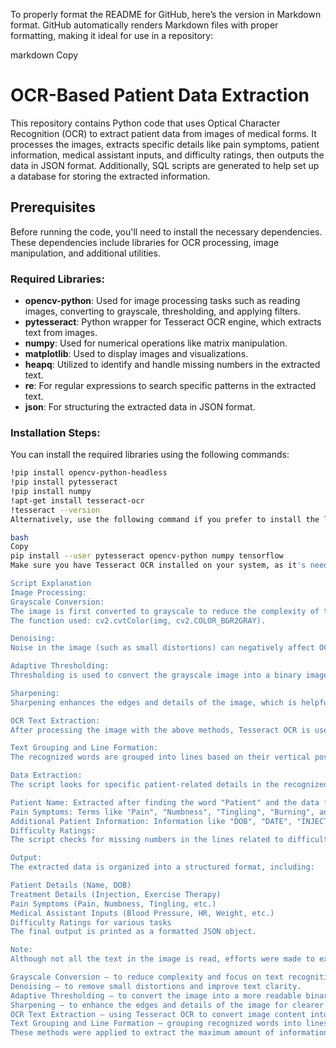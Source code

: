 To properly format the README for GitHub, here’s the version in Markdown format. GitHub automatically renders Markdown files with proper formatting, making it ideal for use in a repository:

markdown
Copy
# OCR-Based Patient Data Extraction

This repository contains Python code that uses Optical Character Recognition (OCR) to extract patient data from images of medical forms. It processes the images, extracts specific details like pain symptoms, patient information, medical assistant inputs, and difficulty ratings, then outputs the data in JSON format. Additionally, SQL scripts are generated to help set up a database for storing the extracted information.

## Prerequisites

Before running the code, you'll need to install the necessary dependencies. These dependencies include libraries for OCR processing, image manipulation, and additional utilities.

### Required Libraries:
- **opencv-python**: Used for image processing tasks such as reading images, converting to grayscale, thresholding, and applying filters.
- **pytesseract**: Python wrapper for Tesseract OCR engine, which extracts text from images.
- **numpy**: Used for numerical operations like matrix manipulation.
- **matplotlib**: Used to display images and visualizations.
- **heapq**: Utilized to identify and handle missing numbers in the extracted text.
- **re**: For regular expressions to search specific patterns in the extracted text.
- **json**: For structuring the extracted data in JSON format.

### Installation Steps:
You can install the required libraries using the following commands:

```bash
!pip install opencv-python-headless
!pip install pytesseract
!pip install numpy
!apt-get install tesseract-ocr
!tesseract --version
Alternatively, use the following command if you prefer to install the libraries via pip:

bash
Copy
pip install --user pytesseract opencv-python numpy tensorflow
Make sure you have Tesseract OCR installed on your system, as it's needed for text recognition. You can download Tesseract from here or use a package manager depending on your system.

Script Explanation
Image Processing:
Grayscale Conversion:
The image is first converted to grayscale to reduce the complexity of the image data while retaining the important details for OCR. This helps to focus the recognition on the text without color distractions.
The function used: cv2.cvtColor(img, cv2.COLOR_BGR2GRAY).

Denoising:
Noise in the image (such as small distortions) can negatively affect OCR performance. Denoising techniques are used to reduce this noise. The cv2.fastNlMeansDenoising() function is used to remove noise while preserving important edges in the image. This results in a cleaner image and improves the accuracy of text extraction.

Adaptive Thresholding:
Thresholding is used to convert the grayscale image into a binary image (black and white), which makes it easier for Tesseract to detect text. Adaptive thresholding is applied with the function cv2.adaptiveThreshold(), which dynamically adjusts pixel values based on local regions of the image, making it more robust to varying lighting conditions.

Sharpening:
Sharpening enhances the edges and details of the image, which is helpful for improving the clarity of the text for OCR. The sharpening kernel is applied using the function cv2.filter2D(). The kernel used here is a common edge-enhancing filter.

OCR Text Extraction:
After processing the image with the above methods, Tesseract OCR is used to extract text from the image. The pytesseract.image_to_data() function provides detailed OCR output, including bounding box coordinates for each word detected in the image.

Text Grouping and Line Formation:
The recognized words are grouped into lines based on their vertical positioning in the image. This is done by comparing the y coordinates of each word, and when a large gap is detected, it assumes the end of a line.

Data Extraction:
The script looks for specific patient-related details in the recognized text, such as:

Patient Name: Extracted after finding the word "Patient" and the data following it.
Pain Symptoms: Terms like "Pain", "Numbness", "Tingling", "Burning", and "Tightness" are used to capture pain-related values from the text.
Additional Patient Information: Information like "DOB", "DATE", "INJECTION", "EXERCISE THERAPY", and other medical data are extracted using predefined patterns.
Difficulty Ratings:
The script checks for missing numbers in the lines related to difficulty ratings, such as tasks like "Bending or Stooping", "Putting on shoes", etc. It uses a heap-based approach to identify missing ratings.

Output:
The extracted data is organized into a structured format, including:

Patient Details (Name, DOB)
Treatment Details (Injection, Exercise Therapy)
Pain Symptoms (Pain, Numbness, Tingling, etc.)
Medical Assistant Inputs (Blood Pressure, HR, Weight, etc.)
Difficulty Ratings for various tasks
The final output is printed as a formatted JSON object.

Note:
Although not all the text in the image is read, efforts were made to extract the maximum amount of data possible. This was achieved through the following image processing techniques:

Grayscale Conversion – to reduce complexity and focus on text recognition.
Denoising – to remove small distortions and improve text clarity.
Adaptive Thresholding – to convert the image into a more readable binary format for Tesseract OCR.
Sharpening – to enhance the edges and details of the image for clearer text extraction.
OCR Text Extraction – using Tesseract OCR to convert image content into structured text.
Text Grouping and Line Formation – grouping recognized words into lines for easier analysis.
These methods were applied to extract the maximum amount of information while considering image quality and the limitations of OCR technology.
